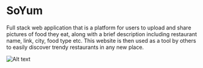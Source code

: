 # SoYum
Full stack web application that is a platform for users to upload and share pictures of food they eat, along with a brief description including restaurant name, link, city, food type etc. This website is then used as a tool by others to easily discover trendy restaurants in any new place. 

![Alt text](./SoYum_Screenshot_10-6.png)


